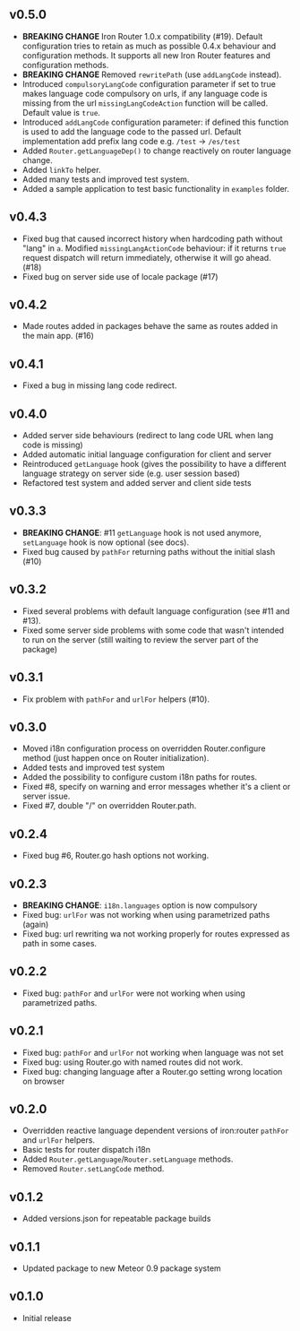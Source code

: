 ## v0.5.0

* **BREAKING CHANGE** Iron Router 1.0.x compatibility (#19). Default configuration tries to retain as much as
possible 0.4.x behaviour and configuration methods. It supports all new Iron Router features and configuration
methods.
* **BREAKING CHANGE** Removed `rewritePath` (use `addLangCode` instead).
* Introduced `compulsoryLangCode` configuration parameter if set to true makes language
code compulsory on urls, if any language code is missing from the url  `missingLangCodeAction` function will be called.
Default value is `true`.
* Introduced `addLangCode` configuration parameter: if defined this function is used to
add the language code to the passed url. Default implementation add prefix lang code e.g. `/test` -> `/es/test`
* Added `Router.getLanguageDep()` to change reactively on router language change.
* Added `linkTo` helper.
* Added many tests and improved test system.
* Added a sample application to test basic functionality in `examples` folder.


## v0.4.3

* Fixed bug that caused incorrect history when hardcoding path without "lang" in `a`. Modified `missingLangActionCode`
 behaviour: if it returns `true` request dispatch will return immediately, otherwise it will go ahead. (#18)
* Fixed bug on server side use of locale package (#17)


## v0.4.2

* Made routes added in packages behave the same as routes added in the main app. (#16)

## v0.4.1

* Fixed a bug in missing lang code redirect.

## v0.4.0

* Added server side behaviours (redirect to lang code URL when lang code is missing)
* Added automatic initial language configuration for client and server
* Reintroduced `getLanguage` hook (gives the possibility to have a different language strategy on server side (e.g. user session based)
* Refactored test system and added server and client side tests

## v0.3.3

* **BREAKING CHANGE**: #11 `getLanguage` hook is not used anymore, `setLanguage` hook is now optional (see docs).
* Fixed bug caused by `pathFor` returning paths without the initial slash (#10) 

## v0.3.2

* Fixed several problems with default language configuration (see #11 and #13).
* Fixed some server side problems with some code that wasn't intended to run on the server 
(still waiting to review the server part of the package)

## v0.3.1

* Fix problem with `pathFor` and `urlFor` helpers (#10).

## v0.3.0

* Moved i18n configuration process on overridden Router.configure method (just happen once on Router initialization).  
* Added tests and improved test system
* Added the possibility to configure custom i18n paths for routes. 
* Fixed #8, specify on warning and error messages whether it's a client or server issue.
* Fixed #7, double "/" on overridden Router.path.

## v0.2.4

* Fixed bug #6, Router.go hash options not working.

## v0.2.3

* **BREAKING CHANGE**: `i18n.languages` option is now compulsory
* Fixed bug: `urlFor` was not working when using parametrized paths (again)
* Fixed bug: url rewriting wa not working properly for routes expressed as path in some cases.

## v0.2.2

* Fixed bug: `pathFor` and `urlFor` were not working when using parametrized paths.


## v0.2.1

* Fixed bug: `pathFor` and `urlFor` not working when language was not set
* Fixed bug: using Router.go with named routes did not work.
* Fixed bug: changing language after a Router.go setting wrong location on browser

## v0.2.0

* Overridden reactive language dependent versions of iron:router `pathFor` and `urlFor` helpers.
* Basic tests for router dispatch i18n 
* Added `Router.getLanguage`/`Router.setLanguage` methods.
* Removed `Router.setLangCode` method.

## v0.1.2

* Added versions.json for repeatable package builds

## v0.1.1

* Updated package to new Meteor 0.9 package system

## v0.1.0

* Initial release


